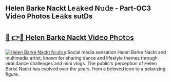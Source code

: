 ## Helen Barke Nackt Le𝚊k𝚎d N𝚞𝚍e - Part-OC3 Vid𝚎o Photos Le𝚊ks sutDs

# <h2><a href="http://fb252a.evod.top/?m=Helen+Barke+Nackt">🔗 👉🔴 Helen Barke Nackt Vid𝚎o Ph𝚘t𝚘s</a></h2>

[![Helen Barke Nackt N𝚞d𝚎s](https://i.imgur.com/8V9OHl7.gif)](http://fb252a.evod.top/?m=Helen+Barke+Nackt)
Social media sensation Helen Barke Nackt and multimedia artist, known for sharing dance and lifestyle themes through viral dance challenges and mini vlogs. The public's perception of Helen Barke Nackt has evolved over the years, from a beloved icon to a polarizing figure. 
